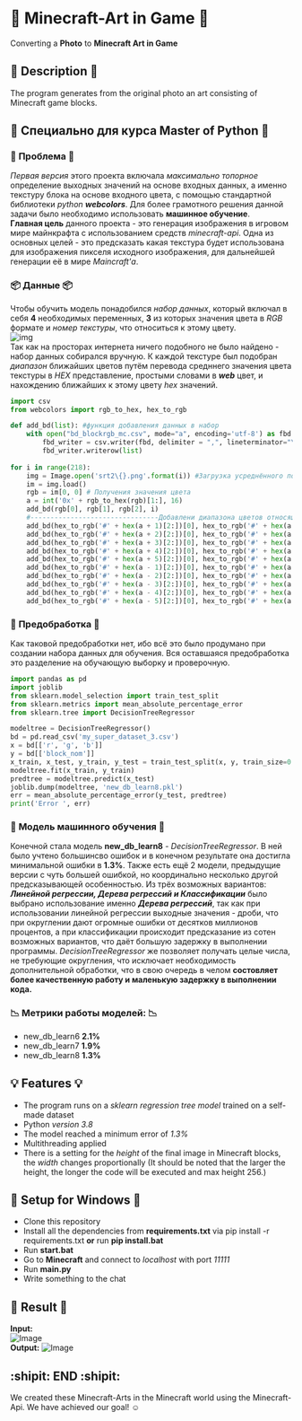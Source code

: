# :art: **Minecraft-Art in Game** :art:
Converting a **Photo** to **Minecraft Art in Game**
## :ledger: **Description** :ledger:
The program generates from the original photo an art consisting of Minecraft game blocks.
## :snake: **Специально для курса Master of Python** :snake:
### :nut_and_bolt: **Проблема** :nut_and_bolt:
*Первая версия* этого проекта включала *максимально топорное* определение выходных значений на основе входных данных, а именно текстуру блока на основе входного цвета, с помощью стандартной библиотеки *python* ***webcolors***. Для более грамотного решения данной задачи было необходимо использовать **машинное обучение**. <br/>
**Главная цель** данного проекта - это генерация изображения в игровом мире майнкрафта с использованием средств *minecraft-api*. Одна из основных целей - это предсказать какая текстура будет использована для изображения пикселя исходного изображения, для дальнейшей генерации её в мире *Maincraft'а*.
### :package: **Данные** :package:
Чтобы обучить модель понадобился *набор данных*, который включал в себя **4** необходимых переменных, **3** из которых значения цвета в *RGB* формате и *номер текстуры*, что относиться к этому цвету. 
<br/>
![img](https://user-images.githubusercontent.com/104269586/167304383-79ddce87-bada-437f-b79c-09637725d44d.jpg)
<br/>
Так как на просторах интернета ничего подобного не было найдено - набор данных собирался вручную. К каждой текстуре был подобран *диапазон* ближайших цветов путём перевода средннего значения цвета текстуры в *HEX* представление, простыми словами в ***web*** цвет, и нахождению ближайших к этому цвету *hex* значений.
```python
import csv
from webcolors import rgb_to_hex, hex_to_rgb

def add_bd(list): #функция добавления данных в набор
    with open("bd_blockrgb_mc.csv", mode="a", encoding='utf-8') as fbd:
        fbd_writer = csv.writer(fbd, delimiter = ",", lineterminator="\r")
        fbd_writer.writerow(list)
        
for i in range(218):
    img = Image.open('srt2\{}.png'.format(i)) #Загрузка усреднённого по цвету изображения текстуры
    im = img.load()
    rgb = im[0, 0] # Получения значения цвета
    a = int('0x' + rgb_to_hex(rgb)[1:], 16)
    add_bd(rgb[0], rgb[1], rgb[2], i)
    #--------------------------------Добавлени диапазона цветов относящихся к текстуре блока--------------------------------
    add_bd(hex_to_rgb('#' + hex(a + 1)[2:])[0], hex_to_rgb('#' + hex(a + 1)[2:])[1], hex_to_rgb('#' + hex(a + 1)[2:])[2], i)
    add_bd(hex_to_rgb('#' + hex(a + 2)[2:])[0], hex_to_rgb('#' + hex(a + 2)[2:])[1], hex_to_rgb('#' + hex(a + 2)[2:])[2], i)
    add_bd(hex_to_rgb('#' + hex(a + 3)[2:])[0], hex_to_rgb('#' + hex(a + 3)[2:])[1], hex_to_rgb('#' + hex(a + 3)[2:])[2], i)
    add_bd(hex_to_rgb('#' + hex(a + 4)[2:])[0], hex_to_rgb('#' + hex(a + 4)[2:])[1], hex_to_rgb('#' + hex(a + 4)[2:])[2], i)
    add_bd(hex_to_rgb('#' + hex(a + 5)[2:])[0], hex_to_rgb('#' + hex(a + 5)[2:])[1], hex_to_rgb('#' + hex(a + 5)[2:])[2], i)
    add_bd(hex_to_rgb('#' + hex(a - 1)[2:])[0], hex_to_rgb('#' + hex(a - 1)[2:])[1], hex_to_rgb('#' + hex(a - 1)[2:])[2], i)
    add_bd(hex_to_rgb('#' + hex(a - 2)[2:])[0], hex_to_rgb('#' + hex(a - 2)[2:])[1], hex_to_rgb('#' + hex(a - 2)[2:])[2], i)
    add_bd(hex_to_rgb('#' + hex(a - 3)[2:])[0], hex_to_rgb('#' + hex(a - 3)[2:])[1], hex_to_rgb('#' + hex(a - 3)[2:])[2], i)
    add_bd(hex_to_rgb('#' + hex(a - 4)[2:])[0], hex_to_rgb('#' + hex(a - 4)[2:])[1], hex_to_rgb('#' + hex(a - 4)[2:])[2], i)
    add_bd(hex_to_rgb('#' + hex(a - 5)[2:])[0], hex_to_rgb('#' + hex(a - 5)[2:])[1], hex_to_rgb('#' + hex(a - 5)[2:])[2], i)
```
### :wrench: **Предобработка** :wrench:
Как таковой предобработки нет, ибо всё это было продумано при создании набора данных для обучения. Вся оставшаяся предобработка это разделение на обучающую выборку и проверочную.
```python
import pandas as pd
import joblib
from sklearn.model_selection import train_test_split
from sklearn.metrics import mean_absolute_percentage_error
from sklearn.tree import DecisionTreeRegressor

modeltree = DecisionTreeRegressor()
bd = pd.read_csv('my_super_dataset_3.csv')
x = bd[['r', 'g', 'b']]
y = bd[['block_nom']]
x_train, x_test, y_train, y_test = train_test_split(x, y, train_size=0.2)
modeltree.fit(x_train, y_train)
predtree = modeltree.predict(x_test)
joblib.dump(modeltree, 'new_db_learn8.pkl')
err = mean_absolute_percentage_error(y_test, predtree)
print('Error ', err)
```
### :penguin: **Модель машинного обучения** :penguin:
Конечной стала модель **new_db_learn8** - *DecisionTreeRegressor*. В ней было учтено большинсво ошибок и в конечном результате она достигла минимальной ошибки в **1.3%**. Также есть ещё 2 модели, предыдущие версии с чуть большей ошибкой, но координально несколько другой предсказывающей особенностью. Из трёх возможных вариантов: ***Линейной регрессии, Дерева регрессий и Классификации*** было выбрано использование именно ***Дерева регрессий***, так как при использовании линейной регрессии выходные значения - дроби, что при округлении дают огромные ошибки от десятков миллионов процентов, а при классификации происходит предсказание из сотен возможных вариантов, что даёт большую задержку в выполнении программы. *DecisionTreeRegressor* же позволяет получать целые числа, не требующие округления, что исключает необходимость дополнительной обработки, что в свою очередь в челом **состовляет более качественную работу и маленькую задержку в выполнении кода.**
### :chart_with_downwards_trend: **Метрики работы моделей:** :chart_with_downwards_trend:
+ new_db_learn6 **2.1%**
+ new_db_learn7 **1.9%**
+ new_db_learn8 **1.3%**
## :bulb: Features :bulb:
+ The program runs on a *sklearn regression tree model* trained on a self-made dataset
+ Python *version 3.8*
+ The model reached a minimum error of *1.3%*
+ Multithreading applied
+ There is a setting for the *height* of the final image in Minecraft blocks, the *width* changes proportionally (It should be noted that the larger the height, the longer the code will be executed and max height 256.)
## :floppy_disk: Setup for Windows :floppy_disk:
+ Clone this repository
+ Install all the dependencies from **requirements.txt** via pip install -r requirements.txt **or** run **pip install.bat**
+ Run **start.bat**
+ Go to **Minecraft** and connect to *localhost* with port *11111*
+ Run **main.py**
+ Write something to the chat
## :cookie: Result :cookie:
**Input:**
<br/>
![Image](https://user-images.githubusercontent.com/104269586/166220919-783d2ac3-6501-4fe6-a3b1-a44961eade68.jpg)
<br/>
**Output:**
![Image](https://user-images.githubusercontent.com/104269586/166220948-86e18f3c-b322-4af5-a613-ed55f977387c.png)
## :shipit: END :shipit:
We created these Minecraft-Arts in the Minecraft world using the Minecraft-Api. We have achieved our goal! :relaxed:
